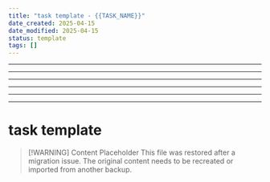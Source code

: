 ```yaml
---
title: "task template - {{TASK_NAME}}"
date_created: 2025-04-15
date_modified: 2025-04-15
status: template
tags: []
---
```


---

---

---

---

---

---

# task template

> [\!WARNING] Content Placeholder
> This file was restored after a migration issue. The original content needs to be recreated or imported from another backup.

